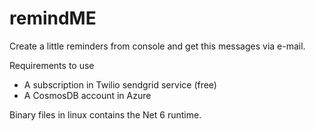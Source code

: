 # remindME
Create a little reminders from console and get this messages via e-mail. 

Requirements to use

- A subscription in Twilio sendgrid service (free)
- A CosmosDB account in Azure 


Binary files in linux contains the Net 6 runtime.
